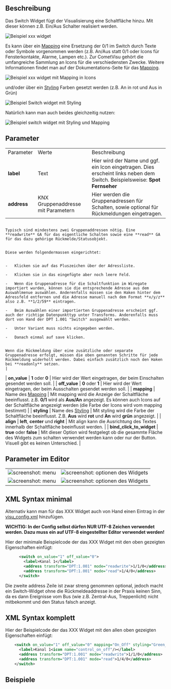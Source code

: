 Beschreibung
------------

Das Switch Widget fügt der Visualisierung eine Schaltfläche hinzu. Mit dieser können z.B. Ein/Aus Schalter realisiert werden.

![Beispiel xxx widget](switch-basic.png "Beispiel xxx widget")

Es kann über ein [Mapping](CometVisu/0.8.x/mapping/de "wikilink") eine Ersetzung der 0/1 im Switch durch Texte oder Symbole vorgenommen werden (z.B. An/Aus statt 0/1 oder Icons für Fensterkontakte, Alarme, Lampen etc.). Zur CometVisu gehört die umfangreiche Sammlung an Icons für die verschiedensten Zwecke. Weitere Informationen findet man auf der Dokumentations-Seite für das [Mapping](CometVisu/0.8.x/mapping/de "wikilink").

![Beispiel xxx widget mit Mapping in Icons](switch-mapping.png "Beispiel xxx widget mit Mapping in Icons")

und/oder über ein [Styling](CometVisu/0.8.x/styling/de "wikilink") Farben gesetzt werden (z.B. An in rot und Aus in Grün)

![Beispiel Switch widget mit Styling](switch-styling.png "Beispiel Switch widget mit Styling")

Natürlich kann man auch beides gleichzeitig nutzen:

![Beispiel switch widget mit Styling und Mapping](switch-mapping-und-styling.png "Beispiel switch widget mit Styling und Mapping")

Parameter
---------

|                             |                                                           |                                                                                                                                                                                                                                                                                                            |
|-----------------------------|-----------------------------------------------------------|------------------------------------------------------------------------------------------------------------------------------------------------------------------------------------------------------------------------------------------------------------------------------------------------------------|
| Parameter                   | Werte                                                     | Beschreibung                                                                                                                                                                                                                                                                                               |
| **label**                   | Text                                                      | Hier wird der Name und ggf. ein Icon eingetragen. Dies erscheint links neben dem Switch. Beispielsweise: **Spot Fernseher**                                                                                                                                                                                |
| **address**                 | KNX Gruppenaddresse mit Parametern                        | Hier werden die Gruppenadressen für Schalten, sowie optional für Rückmeldungen eingetragen.                                                                                                                                                                                                                
                                                                                                                                                                                                                                                                                                                                                                                                       
                                                                                           Typisch sind mindestens zwei Gruppenaddressen nötig. Eine **readwrite** GA für das eigentliche Schalten sowie eine **read** GA für das dazu gehörige Rückmelde/Statusobjekt.                                                                                                                                
                                                                                                                                                                                                                                                                                                                                                                                                       
                                                                                           Diese werden folgendermassen eingerichtet:                                                                                                                                                                                                                                                                  
                                                                                                                                                                                                                                                                                                                                                                                                       
                                                                                           -   Klicken sie auf das Pluszeichen über der Adressliste.                                                                                                                                                                                                                                                   
                                                                                           -   Klicken sie in das eingefügte aber noch leere Feld.                                                                                                                                                                                                                                                     
                                                                                           -   Wenn die Gruppenadresse für die Schaltfunktion im Wiregate importiert wurden, können sie die entsprechende Adresse aus dem Auswahlmenue auswählen. Anderenfalls müssen sie den Haken hinter dem Adressfeld entfernen und die Adresse manuell nach dem Format **x/y/z** also z.B. **1/2/59** eintragen.  
                                                                                           -   Beim Auswählen einer importierten Gruppenadresse erscheint ggf. auch der richtige Datenpunkttyp unter Transforms. Anderenfalls muss dort von Hand der DPT 1.001 "Switch" ausgewählt werden.                                                                                                             
                                                                                           -   Unter Variant muss nichts eingegeben werden.                                                                                                                                                                                                                                                            
                                                                                           -   Danach einmal auf save klicken.                                                                                                                                                                                                                                                                         
                                                                                                                                                                                                                                                                                                                                                                                                       
                                                                                           Wenn die Rückmeldung über eine zusätzliche oder separate Gruppenadresse erfolgt, müssen die oben genannten Schritte für jede Rückmeldung widerholt werden. Dabei einfach zusätzlich noch den Haken bei **readonly** setzen.                                                                                 |
| **on\_value**               | **1** oder **0**                                          | Hier wird der Wert eingetragen, der beim Einschalten gesendet werden soll.                                                                                                                                                                                                                                 |
| **off\_value**              | **0** oder **1**                                          | Hier wird der Wert eingetragen, der beim Ausschalten gesendet werden soll.                                                                                                                                                                                                                                 |
| **mapping**                 | Name des [Mapping](CometVisu/0.8.x/mapping/de "wikilink") | Mit mapping wird die Anzeige der Schaltfläche beeinflusst. z.B. **0/1** wird als **Aus/An** angezeigt. Es können auch Icons auf der Schaltfläche angezeigt werden (die Farbe der Icons wird vom mapping bestimmt)                                                                                          |
| **styling**                 | Name des [Styling](CometVisu/0.8.x/styling/de "wikilink") | Mit styling wird die Farbe der Schaltfläche beeinflusst. Z.B. **Aus** wird **rot** und **An** wird **grün** angezeigt.                                                                                                                                                                                     |
| **align**                   | **left**, **center** und **right**                        | Mit align kann die Ausrichtung des Textes innerhalb der Schaltfläche beeinflusst werden.                                                                                                                                                                                                                   |
| **bind\_click\_to\_widget** | **true** oder **false**                                   | Mit dieser Option wird festgelegt ob die gesammte Fläche des Widgets zum schalten verwendet werden kann oder nur der Button. Visuell gibt es keinen Unterschied.                                                                                                                                           |

Parameter im Editor
-------------------

|                                                         |                                                                                         |
|---------------------------------------------------------|-----------------------------------------------------------------------------------------|
| ![screenshot: menu](switch1_080.jpg "screenshot: menu") | ![screenshot: optionen des Widgets](switch2_080.jpg "screenshot: optionen des Widgets") |
| ![screenshot: menu](switch3_080.jpg "screenshot: menu") | ![screenshot: optionen des Widgets](switch4_080.jpg "screenshot: optionen des Widgets") |

XML Syntax minimal
------------------

Alternativ kann man für das XXX Widget auch von Hand einen Eintrag in der [visu\_config.xml](CometVisu/XML-Elemente "wikilink") hinzufügen.

**WICHTIG: In der Config selbst dürfen NUR UTF-8 Zeichen verwendet werden. Dazu muss ein auf UTF-8 eingestellter Editor verwendet werden!**

Hier der minimale Beispielcode der das XXX Widget mit den oben gezeigten Eigenschaften einfügt:

``` xml
      <switch on_value="1" off_value="0">
        <label>Kanal 1</label>
        <address transform="DPT:1.001" mode="readwrite">1/1/0</address>
        <address transform="DPT:1.001" mode="read">1/4/0</address>
      </switch>
```

Die zweite address Zeile ist zwar streng genommen optional, jedoch macht ein Switch-Widget ohne die Rückmeldeaddresse in der Praxis keinen Sinn, da es dann Ereignisse vom Bus (wie z.B. Zentral-Aus, Treppenlicht) nicht mitbekommt und den Status falsch anzeigt.

XML Syntax komplett
-------------------

Hier der Beispielcode der das XXX Widget mit den allen oben gezeigten Eigenschaften einfügt:

``` xml
    <switch on_value="1" off_value="0" mapping="On_Off" styling="Green_Red" bind_click_to_widget="true">
      <label>Kanal 1<icon name="control_on_off"/></label>
      <address transform="DPT:1.001" mode="readwrite">1/1/0</address>
      <address transform="DPT:1.001" mode="read">1/4/0</address>
    </switch>
```

Beispiele
---------
